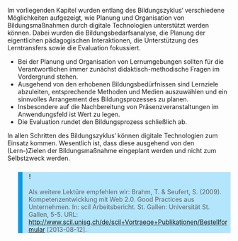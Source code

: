 Im vorliegenden Kapitel wurden entlang des Bildungszyklus‘ verschiedene Möglichkeiten aufgezeigt, wie Planung und Organisation von Bildungsmaßnahmen durch digitale Technologien unterstützt werden können. Dabei wurden die Bildungsbedarfsanalyse, die Planung der eigentlichen pädagogischen Interaktionen, die Unterstützung des Lerntransfers sowie die Evaluation fokussiert.

- Bei der Planung und Organisation von Lernumgebungen sollten für die Verantwortlichen immer zunächst didaktisch-methodische Fragen im Vordergrund stehen.
- Ausgehend von den erhobenen Bildungsbedürfnissen sind Lernziele abzuleiten, entsprechende Methoden und Medien auszuwählen und ein sinnvolles Arrangement des Bildungsprozesses zu planen.
- Insbesondere auf die Nachbereitung von Präsenzveranstaltungen im Anwendungsfeld ist Wert zu legen.
- Die Evaluation rundet den Bildungsprozess schließlich ab.

In allen Schritten des Bildungszyklus‘ können digitale Technologien zum Einsatz kommen. Wesentlich ist, dass diese ausgehend von den (Lern-)Zielen der Bildungsmaßnahme eingeplant werden und nicht zum Selbstzweck werden.

<blockquote style="background: #B3E5FC; border-left: 10px solid #039BE5">

### !

Als weitere Lektüre empfehlen wir: Brahm, T. &amp; Seufert, S. (2009). Kompetenzentwicklung mit Web 2.0. Good Practices aus Unternehmen. In: scil Arbeitsbericht. St. Gallen: Universität St. Gallen, 5-5. URL: http://www.scil.unisg.ch/de/scil+Vortraege+Publikationen/Bestellformular \[2013-08-12].

</blockquote>
